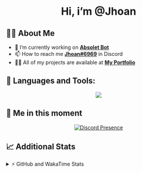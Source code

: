 <h1 align="center">Hi, i’m @Jhoan</h1>

## 🙋‍♂️ About Me

- 🔭 I’m currently working on **[Absolet Bot](https://strider.cloud)**
- 📫 How to reach me **[Jhoan#6969](https://jhoan.monster/)** in Discord
- 👨‍💻 All of my projects are available at **[My Portfolio](https://jhoan.monster)**

## 🚀 Languages and Tools:
<p align="center">
  <a href="https://skillicons.dev">
    <img src="https://skillicons.dev/icons?i=js,ts,html,css,bootstrap,nodejs,express,vscode,neovim,vim,atom,cloudflare,git,github,discord,bots,linux,mongodb,nginx,redis,wordpress,heroku&perline=11" />
  </a>
</p>
  
## 👤 Me in this moment
<p align="center">
    <a href="https://discord.com/users/612460795124776960" target="_blank" rel="nofollow">
        <img src="https://lanyard-profile-readme.vercel.app/api/612460795124776960?idleMessage=Probably%20coding%20Absolet..." alt="Discord Presence" align="center">
    </a>
</p>

## 📈 Additional Stats
<details>
    <summary>⚡ GitHub and WakaTime Stats</summary>
    <br/>

<!--START_SECTION:waka-->
![Code Time](http://img.shields.io/badge/Code%20Time-449%20hrs%2018%20mins-blue)

**🐱 My GitHub Data** 

> 🏆 895 Contributions in the Year 2022
 > 
> 📦 123.6 kB Used in GitHub's Storage 
 > 
> 💼 Opted to Hire
 > 
> 📜 4 Public Repositories 
 > 
> 🔑 33 Private Repositories  
 > 
**I'm an Early 🐤** 

```text
🌞 Morning    75 commits     ██░░░░░░░░░░░░░░░░░░░░░░░   10.45% 
🌆 Daytime    324 commits    ███████████░░░░░░░░░░░░░░   45.13% 
🌃 Evening    290 commits    ██████████░░░░░░░░░░░░░░░   40.39% 
🌙 Night      29 commits     █░░░░░░░░░░░░░░░░░░░░░░░░   4.04%

```
📅 **I'm Most Productive on Monday** 

```text
Monday       132 commits    ████░░░░░░░░░░░░░░░░░░░░░   18.38% 
Tuesday      110 commits    ███░░░░░░░░░░░░░░░░░░░░░░   15.32% 
Wednesday    129 commits    ████░░░░░░░░░░░░░░░░░░░░░   17.97% 
Thursday     73 commits     ██░░░░░░░░░░░░░░░░░░░░░░░   10.17% 
Friday       77 commits     ██░░░░░░░░░░░░░░░░░░░░░░░   10.72% 
Saturday     129 commits    ████░░░░░░░░░░░░░░░░░░░░░   17.97% 
Sunday       68 commits     ██░░░░░░░░░░░░░░░░░░░░░░░   9.47%

```


📊 **This Week I Spent My Time On** 

```text
⌚︎ Time Zone: America/Bogota

💬 Programming Languages: 
JavaScript               3 hrs 55 mins       ███████████████████░░░░░░   79.28% 
YAML                     49 mins             ████░░░░░░░░░░░░░░░░░░░░░   16.54% 
JSON                     8 mins              ░░░░░░░░░░░░░░░░░░░░░░░░░   2.98% 
TypeScript               3 mins              ░░░░░░░░░░░░░░░░░░░░░░░░░   1.21%

🔥 Editors: 
VS Code                  4 hrs 57 mins       █████████████████████████   100.0%

🐱‍💻 Projects: 
Absolet-Bot              4 hrs 57 mins       █████████████████████████   100.0%

💻 Operating System: 
Linux                    4 hrs 57 mins       █████████████████████████   100.0%

```

**I Mostly Code in JavaScript** 

```text
JavaScript               16 repos            ████████████████░░░░░░░░░   66.67% 
Java                     3 repos             ███░░░░░░░░░░░░░░░░░░░░░░   12.5% 
TypeScript               2 repos             ██░░░░░░░░░░░░░░░░░░░░░░░   8.33% 
Shell                    1 repo              █░░░░░░░░░░░░░░░░░░░░░░░░   4.17% 
CSS                      1 repo              █░░░░░░░░░░░░░░░░░░░░░░░░   4.17%

```



 Last Updated on 07/10/2022 11:43:32 UTC
<!--END_SECTION:waka-->
</details>
